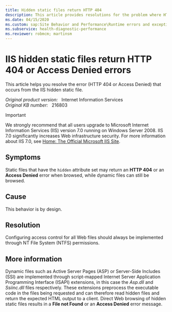 ```yaml
---
title: Hidden static files return HTTP 404
description: This article provides resolutions for the problem where HTTP 404 File not Found or Access Denied error message from IIS hidden static files.
ms.date: 04/15/2020
ms.custom: sap:Site Behavior and Performance\Runtime errors and exceptions, including HTTP 400 and 50x errors
ms.subservice: health-diagnostic-performance
ms.reviewer: robmcm; martinsm
---
```

# IIS hidden static files return HTTP 404 or Access Denied errors

This article helps you resolve the error (HTTP 404 or Access Denied) that occurs from the IIS hidden static file.

_Original product version:_ &nbsp; Internet Information Services  
_Original KB number:_ &nbsp; 216803

> [!IMPORTANT]
> We strongly recommend that all users upgrade to Microsoft Internet Information Services (IIS) version 7.0 running on Windows Server 2008. IIS 7.0 significantly increases Web infrastructure security. For more information about IIS 7.0, see [Home: The Official Microsoft IIS Site](https://www.iis.net/).

## Symptoms

Static files that have the `hidden` attribute set may return an **HTTP 404** or an **Access Denied** error when browsed, while dynamic files can still be browsed.

## Cause

This behavior is by design.

## Resolution

Configuring access control for all Web files should always be implemented through NT File System (NTFS) permissions.

## More information

Dynamic files such as Active Server Pages (ASP) or Server-Side Includes (SSI) are implemented through script-mapped Internet Server Application Programming Interface (ISAPI) extensions, in this case the *Asp.dll* and *Ssiinc.dll* files respectively. These extensions preprocess the executable code in the files being requested and can therefore read hidden files and return the expected HTML output to a client. Direct Web browsing of hidden static files results in a **File not Found** or an **Access Denied** error message.
